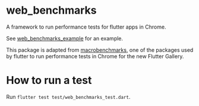 # web_benchmarks

A framework to run performance tests for flutter apps in Chrome.

See [web_benchmarks_example](https://github.com/material-components/material-components-flutter-experimental/tree/develop/web_benchmarks_example) for an example.

This package is adapted from
[macrobenchmarks](https://github.com/flutter/flutter/tree/master/dev/benchmarks/macrobenchmarks),
one of the packages used by flutter to run performance tests in Chrome for the new Flutter Gallery.

# How to run a test

Run `flutter test test/web_benchmarks_test.dart`.
